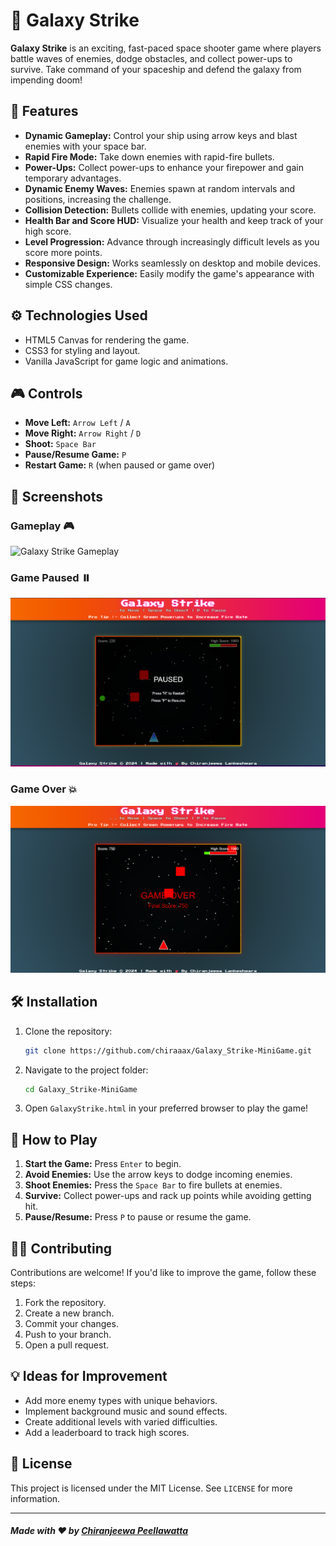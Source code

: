 
# 🌌 Galaxy Strike

**Galaxy Strike** is an exciting, fast-paced space shooter game where players battle waves of enemies, dodge obstacles, and collect power-ups to survive. Take command of your spaceship and defend the galaxy from impending doom!

## 🚀 Features

- **Dynamic Gameplay:** Control your ship using arrow keys and blast enemies with your space bar.
- **Rapid Fire Mode:** Take down enemies with rapid-fire bullets.
- **Power-Ups:** Collect power-ups to enhance your firepower and gain temporary advantages.
- **Dynamic Enemy Waves:** Enemies spawn at random intervals and positions, increasing the challenge.
- **Collision Detection:** Bullets collide with enemies, updating your score.
- **Health Bar and Score HUD:** Visualize your health and keep track of your high score.
- **Level Progression:** Advance through increasingly difficult levels as you score more points.
- **Responsive Design:** Works seamlessly on desktop and mobile devices.
- **Customizable Experience:** Easily modify the game's appearance with simple CSS changes.

## ⚙️ Technologies Used
- HTML5 Canvas for rendering the game.
- CSS3 for styling and layout.
- Vanilla JavaScript for game logic and animations.

## 🎮 Controls

- **Move Left:** `Arrow Left` / `A`
- **Move Right:** `Arrow Right` / `D`
- **Shoot:** `Space Bar`
- **Pause/Resume Game:** `P`
- **Restart Game:** `R` (when paused or game over)

## 📸 Screenshots

### Gameplay 🎮

![Galaxy Strike Gameplay](https://github.com/chiraaax/Galaxy_Strike-MiniGame/blob/main/Screenshots/Galaxy%20Strike.gif?raw=true)

### Game Paused ⏸️

![Galaxy Strike Pause](https://github.com/chiraaax/Galaxy_Strike-MiniGame/blob/main/Screenshots/Screenshot-Game%20Paused.png?raw=true)

### Game Over 💥

![Galaxy Strike Game Over](https://github.com/chiraaax/Galaxy_Strike-MiniGame/blob/main/Screenshots/Screenshot-%20Game%20Over.png?raw=true)


## 🛠️ Installation

1. Clone the repository:
   ```bash
   git clone https://github.com/chiraaax/Galaxy_Strike-MiniGame.git
   ```
2. Navigate to the project folder:
   ```bash
   cd Galaxy_Strike-MiniGame
   ```
3. Open `GalaxyStrike.html` in your preferred browser to play the game!


## 🌟 How to Play

1. **Start the Game:** Press `Enter` to begin.
2. **Avoid Enemies:** Use the arrow keys to dodge incoming enemies.
3. **Shoot Enemies:** Press the `Space Bar` to fire bullets at enemies.
4. **Survive:** Collect power-ups and rack up points while avoiding getting hit.
5. **Pause/Resume:** Press `P` to pause or resume the game.

## 🧑‍💻 Contributing

Contributions are welcome! If you'd like to improve the game, follow these steps:

1. Fork the repository.
2. Create a new branch. 
3. Commit your changes. 
4. Push to your branch.   
5. Open a pull request.

## 💡 Ideas for Improvement

- Add more enemy types with unique behaviors.
- Implement background music and sound effects.
- Create additional levels with varied difficulties.
- Add a leaderboard to track high scores.

## 📜 License

This project is licensed under the MIT License. See `LICENSE` for more information.

---

#### _Made with ❤️ by [Chiranjeewa Peellawatta](https://github.com/chiraaax)_

